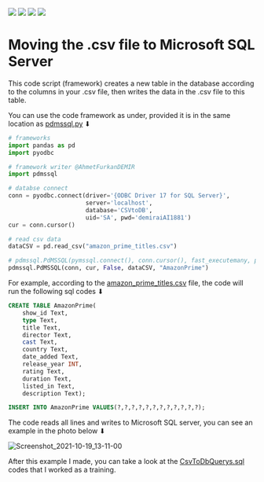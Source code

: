 ![](https://img.shields.io/badge/Python-3776AB?style=for-the-badge&logo=python&logoColor=white) ![](https://img.shields.io/badge/Pandas-2C2D72?style=for-the-badge&logo=pandas&logoColor=white) ![](https://img.shields.io/badge/Numpy-777BB4?style=for-the-badge&logo=numpy&logoColor=white) ![](https://img.shields.io/badge/Microsoft_SQL_Server-CC2927?style=for-the-badge&logo=microsoft-sql-server&logoColor=white)

# Moving the .csv file to Microsoft SQL Server

This code script (framework) creates a new table in the database according to the columns in your .csv file, then writes the data in the .csv file to this table.

You can use the code framework as under, provided it is in the same location as [pdmssql.py](/Projects/PdtoDB/pdmssql.py) ⬇

```python
# frameworks
import pandas as pd
import pyodbc

# framework writer @AhmetFurkanDEMIR
import pdmssql

# databse connect
conn = pyodbc.connect(driver='{ODBC Driver 17 for SQL Server}',
                      server='localhost',
                      database='CSVtoDB',
                      uid='SA', pwd='demiraiAI1881')
cur = conn.cursor()

# read csv data
dataCSV = pd.read_csv("amazon_prime_titles.csv")

# pdmssql.PdMSSQL(pymssql.connect(), conn.cursor(), fast_executemany, pd.read_csv("name.csv"), "TableName")
pdmssql.PdMSSQL(conn, cur, False, dataCSV, "AmazonPrime")
```

For example, according to the [amazon_prime_titles.csv](/Projects/PdtoDB/amazon_prime_titles.csv) file, the code will run the following sql codes ⬇

```sql
CREATE TABLE AmazonPrime(
	show_id Text,
	type Text,
	title Text,
	director Text,
	cast Text,
	country Text,
	date_added Text,
	release_year INT,
	rating Text,
	duration Text,
	listed_in Text,
	description Text);

INSERT INTO AmazonPrime VALUES(?,?,?,?,?,?,?,?,?,?,?,?);
```

The code reads all lines and writes to Microsoft SQL server, you can see an example in the photo below ⬇

![Screenshot_2021-10-19_13-11-00](https://user-images.githubusercontent.com/54184905/137894669-237174dd-07a2-49fb-bd26-647b30e3bac4.png)

After this example I made, you can take a look at the [CsvToDbQuerys.sql](/Projects/PdtoDB/CsvToDbQuerys.sql) codes that I worked as a training.
